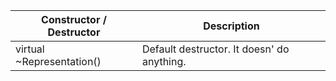 Constructor / Destructor | Description
--- | ---
virtual ~Representation() | Default destructor. It doesn' do anything.

